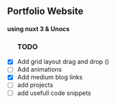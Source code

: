 ## **Portfolio Website**
#### using nuxt 3 & Unocs

###  &nbsp; &nbsp; &nbsp; **TODO**

- [x] Add grid layout drag and drop ()
- [ ] Add animations
- [x] Add medium blog links
- [ ] add projects
- [ ] add usefull code snippets
